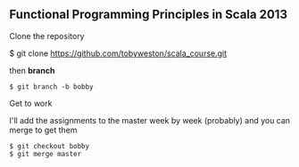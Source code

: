 ## Functional Programming Principles in Scala 2013

Clone the repository

   $ git clone https://github.com/tobyweston/scala_course.git

then **branch**

	$ git branch -b bobby
	
Get to work


I'll add the assignments to the master week by week (probably) and you can merge to get them

	$ git checkout bobby
	$ git merge master